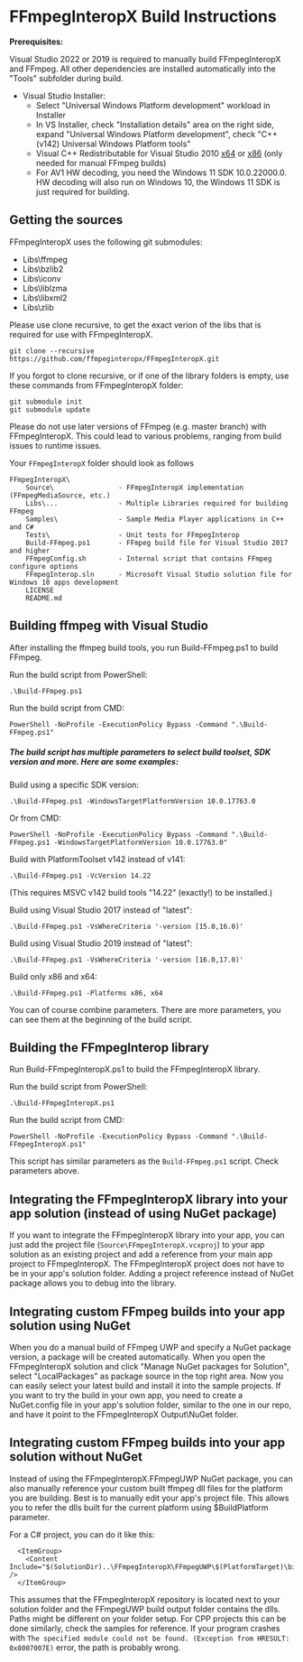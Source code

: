﻿# FFmpegInteropX Build Instructions

**Prerequisites:**

Visual Studio 2022 or 2019 is required to manually build FFmpegInteropX and FFmpeg. All other dependencies are installed automatically into the "Tools" subfolder during build. 

- Visual Studio Installer:
  - Select "Universal Windows Platform development" workload in Installer
  - In VS Installer, check "Installation details" area on the right side, expand "Universal Windows Platform development", check "C++ (v142) Universal Windows Platform tools"
  - Visual C++ Redistributable for Visual Studio 2010 [x64](https://www.microsoft.com/en-us/download/details.aspx?id=14632) or [x86](https://www.microsoft.com/de-de/download/details.aspx?id=5555) (only needed for manual FFmpeg builds)
  - For AV1 HW decoding, you need the Windows 11 SDK 10.0.22000.0. HW decoding will also run on Windows 10, the Windows 11 SDK is just required for building.

## Getting the sources

FFmpegInteropX uses the following git submodules:

- Libs\ffmpeg
- Libs\bzlib2
- Libs\iconv
- Libs\liblzma
- Libs\libxml2
- Libs\zlib

Please use clone recursive, to get the exact verion of the libs that is required for use with FFmpegInteropX.

	git clone --recursive https://github.com/ffmpeginteropx/FFmpegInteropX.git

If you forgot to clone recursive, or if one of the library folders is empty, use these commands from FFmpegInteropX folder:

	git submodule init
    git submodule update

Please do not use later versions of FFmpeg (e.g. master branch) with FFmpegInteropX. This could lead to various problems, ranging from build issues to runtime issues.

Your `FFmpegInteropX` folder should look as follows

	FFmpegInteropX\
	    Source\                - FFmpegInteropX implementation (FFmpegMediaSource, etc.)
	    Libs\...               - Multiple Libraries required for building FFmpeg
	    Samples\               - Sample Media Player applications in C++ and C#
	    Tests\                 - Unit tests for FFmpegInterop
	    Build-FFmpeg.ps1       - FFmpeg build file for Visual Studio 2017 and higher
	    FFmpegConfig.sh        - Internal script that contains FFmpeg configure options
	    FFmpegInterop.sln      - Microsoft Visual Studio solution file for Windows 10 apps development
	    LICENSE
	    README.md


## Building ffmpeg with Visual Studio

After installing the ffmpeg build tools, you run Build-FFmpeg.ps1 to build FFmpeg.

Run the build script from PowerShell:

`.\Build-FFmpeg.ps1`

Run the build script from CMD:

`PowerShell -NoProfile -ExecutionPolicy Bypass -Command ".\Build-FFmpeg.ps1"`

##### The build script has multiple parameters to select build toolset, SDK version and more. Here are some examples:

Build using a specific SDK version:

`.\Build-FFmpeg.ps1 -WindowsTargetPlatformVersion 10.0.17763.0`

Or from CMD:

`PowerShell -NoProfile -ExecutionPolicy Bypass -Command ".\Build-FFmpeg.ps1 -WindowsTargetPlatformVersion 10.0.17763.0"`


Build with PlatformToolset v142 instead of v141:

`.\Build-FFmpeg.ps1 -VcVersion 14.22`

(This requires MSVC v142 build tools "14.22" (exactly!) to be installed.)


Build using Visual Studio 2017 instead of "latest":

`.\Build-FFmpeg.ps1 -VsWhereCriteria '-version [15.0,16.0)'`


Build using Visual Studio 2019 instead of "latest":

`.\Build-FFmpeg.ps1 -VsWhereCriteria '-version [16.0,17.0)'`


Build only x86 and x64:

`.\Build-FFmpeg.ps1 -Platforms x86, x64`


You can of course combine parameters. There are more parameters, you can see them at the beginning of the build script.



## Building the FFmpegInterop library

Run Build-FFmpegInteropX.ps1 to build the FFmpegInteropX library.

Run the build script from PowerShell:

`.\Build-FFmpegInteropX.ps1`

Run the build script from CMD:

`PowerShell -NoProfile -ExecutionPolicy Bypass -Command ".\Build-FFmpegInteropX.ps1"`

This script has similar parameters as the `Build-FFmpeg.ps1` script. Check parameters above.

## Integrating the FFmpegInteropX library into your app solution (instead of using NuGet package)

If you want to integrate the FFmpegInteropX library into your app, you can just add the project file (`Source\FFmpegInteropX.vcxproj`) to your app solution as an existing project and add a reference from your main app project to FFmpegInteropX. The FFmpegInteropX project does not have to be in your app's solution folder. Adding a project reference instead of NuGet package allows you to debug into the library.


## Integrating custom FFmpeg builds into your app solution using NuGet

When you do a manual build of FFmpeg UWP and specify a NuGet package version, a package will be created automatically. When you open the FFmpegInteropX solution and click "Manage NuGet packages for Solution", select "LocalPackages" as package source in the top right area. Now you can easily select your latest build and install it into the sample projects. If you want to try the build in your own app, you need to create a NuGet.config file in your app's solution folder, similar to the one in our repo, and have it point to the FFmpegInteropX Output\NuGet folder.

## Integrating custom FFmpeg builds into your app solution without NuGet

Instead of using the FFmpegInteropX.FFmpegUWP NuGet package, you can also manually reference your custom built ffmpeg dll files for the platform you are building. Best is to manually edit your app's project file. This allows you to refer the dlls built for the current platform using $BuildPlatform parameter.

For a C# project, you can do it like this:

```
  <ItemGroup>
    <Content Include="$(SolutionDir)..\FFmpegInteropX\FFmpegUWP\$(PlatformTarget)\bin\*.dll" />
  </ItemGroup>
```

This assumes that the FFmpegInteropX repository is located next to your solution folder and the FFmpegUWP build output folder contains the dlls. Paths might be different on your folder setup. For CPP projects this can be done similarly, check the samples for reference. If your program crashes with `The specified module could not be found. (Exception from HRESULT: 0x8007007E)` error, the path is probably wrong. 
